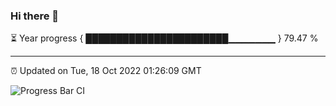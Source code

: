 ### Hi there 👋

⏳ Year progress { ███████████████████████▁▁▁▁▁▁▁ } 79.47 %

---

⏰ Updated on Tue, 18 Oct 2022 01:26:09 GMT

![Progress Bar CI](https://github.com/liununu/liununu/workflows/Progress%20Bar%20CI/badge.svg)
